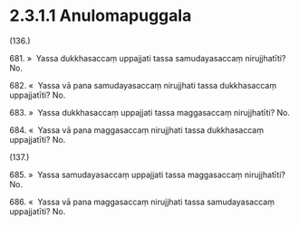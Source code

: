 # 2.3.1.1 Anulomapuggala

(136.)

681\. »  Yassa dukkhasaccaṃ uppajjati tassa samudayasaccaṃ nirujjhatīti? No.

682\. «  Yassa vā pana samudayasaccaṃ nirujjhati tassa dukkhasaccaṃ uppajjatīti? No.

683\. »  Yassa dukkhasaccaṃ uppajjati tassa maggasaccaṃ nirujjhatīti? No.

684\. «  Yassa vā pana maggasaccaṃ nirujjhati tassa dukkhasaccaṃ uppajjatīti? No.

(137.)

685\. »  Yassa samudayasaccaṃ uppajjati tassa maggasaccaṃ nirujjhatīti? No.

686\. «  Yassa vā pana maggasaccaṃ nirujjhati tassa samudayasaccaṃ uppajjatīti? No.
